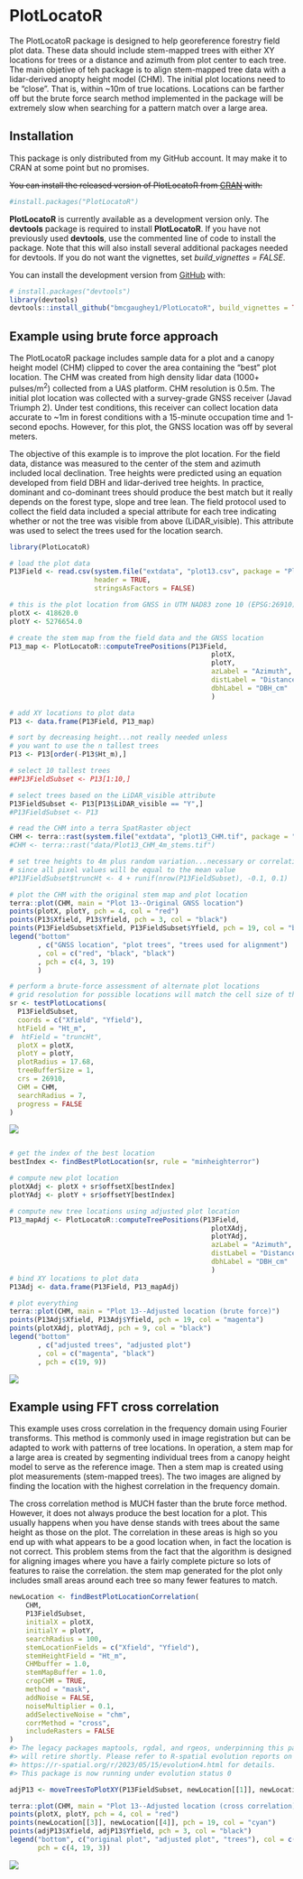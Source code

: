 
<!-- README.md is generated from README.Rmd. Please edit that file -->

# PlotLocatoR

<!-- badges: start -->
<!-- badges: end -->

The PlotLocatoR package is designed to help georeference forestry field
plot data. These data should include stem-mapped trees with either XY
locations for trees or a distance and azimuth from plot center to each
tree. The main objetive of teh package is to align stem-mapped tree data
with a lidar-derived anopty height model (CHM). The initial plot
locations need to be “close”. That is, within ~10m of true locations.
Locations can be farther off but the brute force search method
implemented in the package will be extremely slow when searching for a
pattern match over a large area.

## Installation

This package is only distributed from my GitHub account. It may make it
to CRAN at some point but no promises.

~~You can install the released version of PlotLocatoR from
[CRAN](https://CRAN.R-project.org) with:~~

``` r
#install.packages("PlotLocatoR")
```

**PlotLocatoR** is currently available as a development version only.
The **devtools** package is required to install **PlotLocatoR**. If you
have not previously used **devtools**, use the commented line of code to
install the package. Note that this will also install several additional
packages needed for devtools. If you do not want the vignettes, set
*build_vignettes = FALSE*.

You can install the development version from
[GitHub](https://github.com/) with:

``` r
# install.packages("devtools")
library(devtools)
devtools::install_github("bmcgaughey1/PlotLocatoR", build_vignettes = TRUE)
```

## Example using brute force approach

The PlotLocatoR package includes sample data for a plot and a canopy
height model (CHM) clipped to cover the area containing the “best” plot
location. The CHM was created from high density lidar data (1000+
pulses/m<sup>2</sup>) collected from a UAS platform. CHM resolution is
0.5m. The initial plot location was collected with a survey-grade GNSS
receiver (Javad Triumph 2). Under test conditions, this receiver can
collect location data accurate to ~1m in forest conditions with a
15-minute occupation time and 1-second epochs. However, for this plot,
the GNSS location was off by several meters.

The objective of this example is to improve the plot location. For the
field data, distance was measured to the center of the stem and azimuth
included local declination. Tree heights were predicted using an
equation developed from field DBH and lidar-derived tree heights. In
practice, dominant and co-dominant trees should produce the best match
but it really depends on the forest type, slope and tree lean. The field
protocol used to collect the field data included a special attribute for
each tree indicating whether or not the tree was visible from above
(LiDAR_visible). This attribute was used to select the trees used for
the location search.

``` r
library(PlotLocatoR)

# load the plot data
P13Field <- read.csv(system.file("extdata", "plot13.csv", package = "PlotLocatoR", mustWork = TRUE), 
                     header = TRUE,
                     stringsAsFactors = FALSE)

# this is the plot location from GNSS in UTM NAD83 zone 10 (EPSG:26910)
plotX <- 418620.0
plotY <- 5276654.0

# create the stem map from the field data and the GNSS location
P13_map <- PlotLocatoR::computeTreePositions(P13Field,
                                                  plotX,
                                                  plotY,
                                                  azLabel = "Azimuth",
                                                  distLabel = "Distance",
                                                  dbhLabel = "DBH_cm"
                                                  )

# add XY locations to plot data
P13 <- data.frame(P13Field, P13_map)

# sort by decreasing height...not really needed unless 
# you want to use the n tallest trees
P13 <- P13[order(-P13$Ht_m),]

# select 10 tallest trees
##P13FieldSubset <- P13[1:10,]

# select trees based on the LiDAR_visible attribute
P13FieldSubset <- P13[P13$LiDAR_visible == "Y",]
#P13FieldSubset <- P13

# read the CHM into a terra SpatRaster object
CHM <- terra::rast(system.file("extdata", "plot13_CHM.tif", package = "PlotLocatoR", mustWork = TRUE))
#CHM <- terra::rast("data/Plot13_CHM_4m_stems.tif")

# set tree heights to 4m plus random variation...necessary or correlation is undefined
# since all pixel values will be equal to the mean value
#P13FieldSubset$truncHt <- 4 + runif(nrow(P13FieldSubset), -0.1, 0.1)

# plot the CHM with the original stem map and plot location
terra::plot(CHM, main = "Plot 13--Original GNSS location")
points(plotX, plotY, pch = 4, col = "red")
points(P13$Xfield, P13$Yfield, pch = 3, col = "black")
points(P13FieldSubset$Xfield, P13FieldSubset$Yfield, pch = 19, col = "black")
legend("bottom"
       , c("GNSS location", "plot trees", "trees used for alignment")
       , col = c("red", "black", "black")
       , pch = c(4, 3, 19)
       )

# perform a brute-force assessment of alternate plot locations
# grid resolution for possible locations will match the cell size of the CHM
sr <- testPlotLocations(
  P13FieldSubset,
  coords = c("Xfield", "Yfield"),
  htField = "Ht_m",
#  htField = "truncHt",
  plotX = plotX,
  plotY = plotY,
  plotRadius = 17.68,
  treeBufferSize = 1,
  crs = 26910,
  CHM = CHM,
  searchRadius = 7,
  progress = FALSE
)
```

![](Readme_files/figure-gfm/BruteForce-1.png)<!-- -->

``` r

# get the index of the best location
bestIndex <- findBestPlotLocation(sr, rule = "minheighterror")

# compute new plot location
plotXAdj <- plotX + sr$offsetX[bestIndex]
plotYAdj <- plotY + sr$offsetY[bestIndex]

# compute new tree locations using adjusted plot location
P13_mapAdj <- PlotLocatoR::computeTreePositions(P13Field,
                                                  plotXAdj,
                                                  plotYAdj,
                                                  azLabel = "Azimuth",
                                                  distLabel = "Distance",
                                                  dbhLabel = "DBH_cm"
                                                  )
# bind XY locations to plot data
P13Adj <- data.frame(P13Field, P13_mapAdj)

# plot everything
terra::plot(CHM, main = "Plot 13--Adjusted location (brute force)")
points(P13Adj$Xfield, P13Adj$Yfield, pch = 19, col = "magenta")
points(plotXAdj, plotYAdj, pch = 9, col = "black")
legend("bottom"
       , c("adjusted trees", "adjusted plot")
       , col = c("magenta", "black")
       , pch = c(19, 9))
```

![](Readme_files/figure-gfm/BruteForce-2.png)<!-- -->

## Example using FFT cross correlation

This example uses cross correlation in the frequency domain using
Fourier transforms. This method is commonly used in image registration
but can be adapted to work with patterns of tree locations. In
operation, a stem map for a large area is created by segmenting
individual trees from a canopy height model to serve as the reference
image. Then a stem map is created using plot measurements (stem-mapped
trees). The two images are aligned by finding the location with the
highest correlation in the frequency domain.

The cross correlation method is MUCH faster than the brute force method.
However, it does not always produce the best location for a plot. This
usually happens when you have dense stands with trees about the same
height as those on the plot. The correlation in these areas is high so
you end up with what appears to be a good location when, in fact the
location is not correct. This problem stems from the fact that the
algorithm is designed for aligning images where you have a fairly
complete picture so lots of features to raise the correlation. the stem
map generated for the plot only includes small areas around each tree so
many fewer features to match.

``` r
newLocation <- findBestPlotLocationCorrelation(
    CHM,
    P13FieldSubset,
    initialX = plotX,
    initialY = plotY,
    searchRadius = 100,
    stemLocationFields = c("Xfield", "Yfield"),
    stemHeightField = "Ht_m",
    CHMbuffer = 1.0,
    stemMapBuffer = 1.0,
    cropCHM = TRUE,
    method = "mask",
    addNoise = FALSE,
    noiseMultiplier = 0.1,
    addSelectiveNoise = "chm",
    corrMethod = "cross",
    includeRasters = FALSE
)
#> The legacy packages maptools, rgdal, and rgeos, underpinning this package
#> will retire shortly. Please refer to R-spatial evolution reports on
#> https://r-spatial.org/r/2023/05/15/evolution4.html for details.
#> This package is now running under evolution status 0

adjP13 <- moveTreesToPlotXY(P13FieldSubset, newLocation[[1]], newLocation[[2]])

terra::plot(CHM, main = "Plot 13--Adjusted location (cross correlation)")
points(plotX, plotY, pch = 4, col = "red")
points(newLocation[[3]], newLocation[[4]], pch = 19, col = "cyan")
points(adjP13$Xfield, adjP13$Yfield, pch = 3, col = "black")
legend("bottom", c("original plot", "adjusted plot", "trees"), col = c("red", "cyan", "black"), 
       pch = c(4, 19, 3))
```

![](Readme_files/figure-gfm/CrossCorrelation-1.png)<!-- -->
